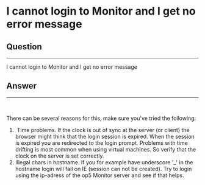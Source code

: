 # I cannot login to Monitor and I get no error message

## Question

* * * * *

I cannot login to Monitor and I get no error message

## Answer

* * * * *

 

There can be several reasons for this, make sure you've tried the following:

1.   Time problems. If the clock is out of sync at the server (or client) the browser might think that the login session is expired. When the session is expired you are redirected to the login prompt. Problems with time drifting is most common when using virtual machines. So verify that the clock on the server is set correctly.
2.  Illegal chars in hostname. If you for example have underscore '\_' in the hostname login will fail on IE (session can not be created). Try to login using the ip-adress of the op5 Monitor server and see if that helps.

